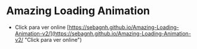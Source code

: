 # Amazing Loading Animation

* Click para ver online [https://sebagnh.github.io/Amazing-Loading-Animation-v2/](https://sebagnh.github.io/Amazing-Loading-Animation-v2/ "Click para ver online")